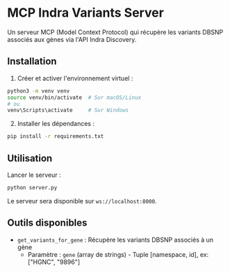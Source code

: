 # MCP Indra Variants Server

Un serveur MCP (Model Context Protocol) qui récupère les variants DBSNP associés aux gènes via l'API Indra Discovery.

## Installation

1. Créer et activer l'environnement virtuel :
```bash
python3 -m venv venv
source venv/bin/activate  # Sur macOS/Linux
# ou
venv\Scripts\activate     # Sur Windows
```

2. Installer les dépendances :
```bash
pip install -r requirements.txt
```

## Utilisation

Lancer le serveur :
```bash
python server.py
```

Le serveur sera disponible sur `ws://localhost:8000`.

## Outils disponibles

- `get_variants_for_gene` : Récupère les variants DBSNP associés à un gène
  - Paramètre : `gene` (array de strings) - Tuple [namespace, id], ex: ["HGNC", "9896"]
